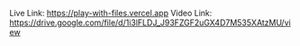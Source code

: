 Live Link: https://play-with-files.vercel.app
Video Link: https://drive.google.com/file/d/1i3lFLDJ_J93FZGF2uGX4D7M535XAtzMU/view
